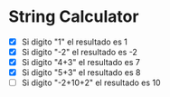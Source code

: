 # String Calculator

- [x] Si digito "1" el resultado es 1 
- [x] Si digito "-2" el resultado es -2 
- [x] Si digito "4+3" el resultado es  7 
- [x] Si digito "5+3" el resultado es 8 
- [ ] Si digito "-2+10+2" el resultado es 10